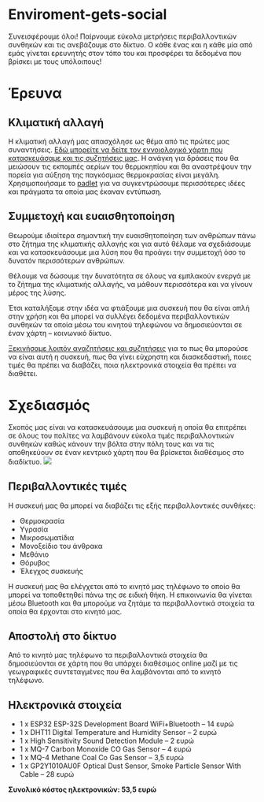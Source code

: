 # Enviroment-gets-social
Συνεισφέρουμε όλοι! Παίρνουμε εύκολα μετρήσεις περιβαλλοντικών συνθηκών και τις ανεβάζουμε στο δίκτυο. Ο κάθε ένας και η κάθε μία από εμάς γίνεται ερευνητής στον τόπο του και προσφέρει τα δεδομένα που βρίσκει με τους υπόλοιπους!

# Έρευνα
## Κλιματική αλλαγή
Η κλιματική αλλαγή μας απασχόλησε ως θέμα από τις πρώτες μας συναντήσεις. [Εδώ μπορείτε να δείτε τον εννοιολογικό χάρτη που κατασκευάσαμε και τις συζητήσεις μας](https://ppf.edu.gr/hackers/archives/1262 "Εδώ μπορείτε να δείτε τον εννοιολογικό χάρτη που κατασκευάσαμε και τις συζητήσεις μας"). Η ανάγκη για δράσεις που θα μειώσουν τις εκπομπές αερίων του θερμοκηπίου και θα αναστρέψουν την πορεία για αύξηση της παγκόσμιας θερμοκρασίας είναι μεγάλη. Χρησιμοποιήσαμε το [padlet](https://padlet.com/ioarvanit/c3maulbxprcy "padlet") για να συγκεντρώσουμε περισσότερες ιδέες και πράγματα τα οποία μας έκαναν εντύπωση.

## Συμμετοχή και ευαισθητοποίηση
Θεωρούμε ιδιαίτερα σημαντική την ευαισθητοποίηση των ανθρώπων πάνω στο ζήτημα της κλιματικής αλλαγής και για αυτό θέλαμε να σχεδιάσουμε και να κατασκευάσουμε μια λύση που θα προάγει την συμμετοχή όσο το δυνατόν περισσότερων ανθρώπων.

Θέλουμε να δώσουμε την δυνατότητα σε όλους να εμπλακούν ενεργά με το ζήτημα της κλιματικής αλλαγής, να μάθουν περισσότερα και να γίνουν μέρος της λύσης.

Έτσι καταλήξαμε στην ιδέα να φτιάξουμε μια συσκευή που θα είναι απλή στην χρήση και θα μπορεί να συλλέγει δεδομένα περιβαλλοντικών συνθηκών τα οποία μέσω του κινητού τηλεφώνου να δημοσιεύονται σε έναν χάρτη – κοινωνικό δίκτυο.

[Ξεκινήσαμε λοιπόν αναζητήσεις και συζητήσεις](https://padlet.com/bobosgiannis/Project "Ξεκινήσαμε λοιπόν αναζητήσεις και συζητήσεις") για το πως θα μπορούσε να είναι αυτή η συσκευή, πως θα γίνει εύχρηστη και διασκεδαστική, ποιες τιμές θα πρέπει να διαβάζει, ποια ηλεκτρονικά στοιχεία θα πρέπει να διαθέτει.
# Σχεδιασμός
Σκοπός μας είναι να κατασκευάσουμε μια συσκευή η οποία θα επιτρέπει σε όλους του πολίτες να λαμβάνουν εύκολα τιμές περιβαλλοντικών συνθηκών καθώς κάνουν την βόλτα στην πόλη τους και να τις αποθηκεύουν σε έναν κεντρικό χάρτη που θα βρίσκεται διαθέσιμος στο διαδίκτυο.
![](https://ppf.edu.gr/coconut/wp-content/uploads/2020/01/coconut.png)
## Περιβαλλοντικές τιμές
Η συσκευή μας θα μπορεί να διαβάζει τις εξής περιβαλλοντικές συνθήκες:
- Θερμοκρασία
- Υγρασία
- Μικροσωματίδια
- Μονοξείδιο του άνθρακα
- Μεθάνιο
- Θόρυβος
- Έλεγχος συσκευής

Η συσκευή μας θα ελέγχεται από το κινητό μας τηλέφωνο το οποίο θα μπορεί να τοποθετηθεί πάνω της σε ειδική θήκη. Η επικοινωνία θα γίνεται μέσω Bluetooth και θα μπορούμε να ζητάμε τα περιβαλλοντικά στοιχεία τα οποία θα έρχονται στο κινητό μας.

## Αποστολή στο δίκτυο
Από το κινητό μας τηλέφωνο τα περιβαλλοντικά στοιχεία θα δημοσιεύονται σε χάρτη που θα υπάρχει διαθέσιμος online μαζί με τις γεωγραφικές συντεταγμένες που θα λαμβάνονται από το κινητό τηλέφωνο.

## Ηλεκτρονικά στοιχεία
- 1 x ESP32 ESP-32S Development Board WiFi+Bluetooth – 14 ευρώ
- 1 x DHT11 Digital Temperature and Humidity Sensor – 2 ευρώ
- 1 x High Sensitivity Sound Detection Module – 2 ευρώ
- 1 x MQ-7 Carbon Monoxide CO Gas Sensor – 4 ευρώ
- 1 x MQ-4 Methane Coal Co Gas Sensor – 3,5 ευρώ
- 1 x GP2Y1010AU0F Optical Dust Sensor, Smoke Particle Sensor With Cable – 28 ευρώ

**Συνολικό κόστος ηλεκτρονικών: 53,5 ευρώ**
